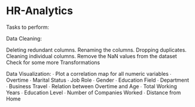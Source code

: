 # HR-Analytics

Tasks to perform: 

Data Cleaning:

Deleting redundant columns.
Renaming the columns.
Dropping duplicates.
Cleaning individual columns.
Remove the NaN values from the dataset
Check for some more Transformations

Data Visualization:
∙        Plot a correlation map for all numeric variables
∙        Overtime
∙        Marital Status
∙        Job Role
∙        Gender
∙        Education Field
∙        Department
∙        Business Travel
∙        Relation between Overtime and Age
∙        Total Working Years
∙        Education Level
∙        Number of Companies Worked
∙        Distance from Home

